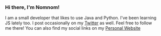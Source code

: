 ### Hi there, I'm Nomnom!

I am a small developer that likes to use Java and Python. I've been learning JS lately too.
I post occasionally on my [Twitter](https://twitter.com/NomnomPlays/) as well. Feel free to follow me there!
You can also find my social links on my [Personal Website](https://nomnomplays.github.io)

<!--
**NomnomPlays/NomnomPlays** is a ✨ _special_ ✨ repository because its `README.md` (this file) appears on your GitHub profile.

Here are some ideas to get you started:

- 🔭 I’m currently working on ...
- 🌱 I’m currently learning ...
- 👯 I’m looking to collaborate on ...
- 🤔 I’m looking for help with ...
- 💬 Ask me about ...
- 📫 How to reach me: ...
- 😄 Pronouns: ...
- ⚡ Fun fact: ...
-->
